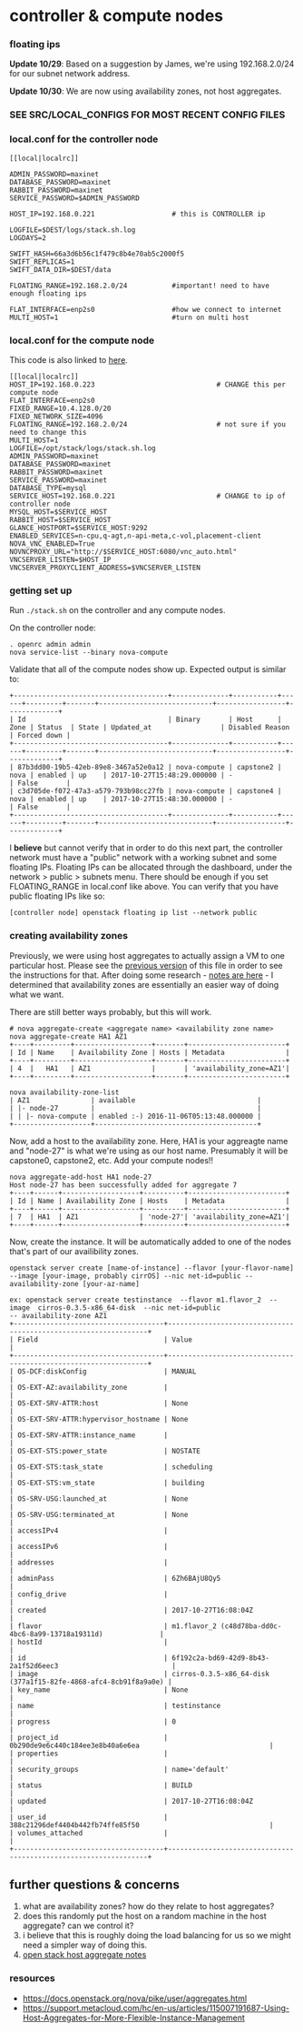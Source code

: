 # controller & compute nodes

### floating ips

**Update 10/29**: Based on a suggestion by James, we're using 192.168.2.0/24 for our subnet network address. 

**Update 10/30**: We are now using availability zones, not host aggregates.

### SEE SRC/LOCAL_CONFIGS FOR MOST RECENT CONFIG FILES

### local.conf for the controller node

```
[[local|localrc]]

ADMIN_PASSWORD=maxinet
DATABASE_PASSWORD=maxinet
RABBIT_PASSWORD=maxinet
SERVICE_PASSWORD=$ADMIN_PASSWORD

HOST_IP=192.168.0.221                   # this is CONTROLLER ip

LOGFILE=$DEST/logs/stack.sh.log
LOGDAYS=2

SWIFT_HASH=66a3d6b56c1f479c8b4e70ab5c2000f5
SWIFT_REPLICAS=1
SWIFT_DATA_DIR=$DEST/data

FLOATING_RANGE=192.168.2.0/24           #important! need to have enough floating ips 

FLAT_INTERFACE=enp2s0                   #how we connect to internet
MULTI_HOST=1                            #turn on multi host
```


### local.conf for the compute node

This code is also linked to [here](https://github.com/jamestaylr/systems-capstone/blob/master/openstack-docs/compute-node-local-conf).

```
[[local|localrc]]
HOST_IP=192.168.0.223                              # CHANGE this per compute node
FLAT_INTERFACE=enp2s0
FIXED_RANGE=10.4.128.0/20
FIXED_NETWORK_SIZE=4096
FLOATING_RANGE=192.168.2.0/24                      # not sure if you need to change this
MULTI_HOST=1
LOGFILE=/opt/stack/logs/stack.sh.log
ADMIN_PASSWORD=maxinet
DATABASE_PASSWORD=maxinet
RABBIT_PASSWORD=maxinet
SERVICE_PASSWORD=maxinet
DATABASE_TYPE=mysql
SERVICE_HOST=192.168.0.221                         # CHANGE to ip of controller node
MYSQL_HOST=$SERVICE_HOST
RABBIT_HOST=$SERVICE_HOST
GLANCE_HOSTPORT=$SERVICE_HOST:9292
ENABLED_SERVICES=n-cpu,q-agt,n-api-meta,c-vol,placement-client
NOVA_VNC_ENABLED=True
NOVNCPROXY_URL="http://$SERVICE_HOST:6080/vnc_auto.html"
VNCSERVER_LISTEN=$HOST_IP
VNCSERVER_PROXYCLIENT_ADDRESS=$VNCSERVER_LISTEN
```

### getting set up

Run `./stack.sh` on the controller and any compute nodes.

On the controller node:
```
. openrc admin admin
nova service-list --binary nova-compute
```
Validate that all of the compute nodes show up. Expected output is similar to:
```
+--------------------------------------+--------------+-----------+------+---------+-------+----------------------------+-----------------+-------------+
| Id                                   | Binary       | Host      | Zone | Status  | State | Updated_at                 | Disabled Reason | Forced down |
+--------------------------------------+--------------+-----------+------+---------+-------+----------------------------+-----------------+-------------+
| 87b3dd00-19b5-42eb-89e8-3467a52e0a12 | nova-compute | capstone2 | nova | enabled | up    | 2017-10-27T15:48:29.000000 | -               | False       |
| c3d705de-f072-47a3-a579-793b98cc27fb | nova-compute | capstone4 | nova | enabled | up    | 2017-10-27T15:48:30.000000 | -               | False       |
+--------------------------------------+--------------+-----------+------+---------+-------+----------------------------+-----------------+-------------+

```

I **believe** but cannot verify that in order to do this next part, the controller network must 
have a "public" network with a working subnet and some floating IPs. Floating IPs can be allocated through the dashboard, under the network > public > subnets menu. There should be enough if you set FLOATING_RANGE in local.conf like above. 
You can verify that you have public floating IPs like so:

```
[controller node] openstack floating ip list --network public
```

### creating availability zones

Previously, we were using host aggregates to actually assign a VM to one particular host. Please see the [previous version](https://github.com/jamestaylr/systems-capstone/blob/6f8dc2c7567eb93191a490d94bb0f2188cd03041/openstack-docs/controller-compute-setup.md) of this file in order to see the instructions for that. After doing some research - [notes are here](https://docs.google.com/document/u/1/d/1vW7TuM4CfDum1luivbGjrQAwzAkShKEgQGEPJlWfXvQ/edit) - I determined that availability zones are essentially an easier way of doing what we want.

There are still better ways probably, but this will work. 

```
# nova aggregate-create <aggregate name> <availability zone name>
nova aggregate-create HA1 AZ1
+----+---------+-------------------+-------+------------------------+
| Id | Name    | Availability Zone | Hosts | Metadata               |
+----+---------+-------------------+-------+------------------------+
| 4  |   HA1   | AZ1               |       | 'availability_zone=AZ1'|
+----+---------+-------------------+-------+------------------------+

nova availability-zone-list
| AZ1               | available                              |
| |- node-27        |                                        |
| | |- nova-compute | enabled :-) 2016-11-06T05:13:48.000000 |
+-------------------+----------------------------------------+

```

Now, add a host to the availability zone. Here, HA1 is your aggreagte name and "node-27" is what we're using as our host
name. Presumably it will be capstone0, capstone2, etc. Add your compute nodes!!

```
nova aggregate-add-host HA1 node-27
Host node-27 has been successfully added for aggregate 7
+----+------+-------------------+----------+------------------------+
| Id | Name | Availability Zone | Hosts    | Metadata               |
+----+------+-------------------+----------+------------------------+
| 7  | HA1  | AZ1               | 'node-27'| 'availability_zone=AZ1'|
+----+------+-------------------+----------+------------------------+
```

Now, create the instance. It will be automatically added to one of the nodes that's part of our availibility zones. 

```
openstack server create [name-of-instance] --flavor [your-flavor-name]  --image [your-image, probably cirrOS] --nic net-id=public --availability-zone [your-az-name]

ex: openstack server create testinstance  --flavor m1.flavor_2  --image  cirros-0.3.5-x86_64-disk  --nic net-id=public 
-- availability-zone AZ1
+-------------------------------------+-----------------------------------------------------------------+
| Field                               | Value                                                           |
+-------------------------------------+-----------------------------------------------------------------+
| OS-DCF:diskConfig                   | MANUAL                                                          |
| OS-EXT-AZ:availability_zone         |                                                                 |
| OS-EXT-SRV-ATTR:host                | None                                                            |
| OS-EXT-SRV-ATTR:hypervisor_hostname | None                                                            |
| OS-EXT-SRV-ATTR:instance_name       |                                                                 |
| OS-EXT-STS:power_state              | NOSTATE                                                         |
| OS-EXT-STS:task_state               | scheduling                                                      |
| OS-EXT-STS:vm_state                 | building                                                        |
| OS-SRV-USG:launched_at              | None                                                            |
| OS-SRV-USG:terminated_at            | None                                                            |
| accessIPv4                          |                                                                 |
| accessIPv6                          |                                                                 |
| addresses                           |                                                                 |
| adminPass                           | 6Zh6BAjU8Qy5                                                    |
| config_drive                        |                                                                 |
| created                             | 2017-10-27T16:08:04Z                                            |
| flavor                              | m1.flavor_2 (c48d78ba-dd0c-4bc6-8a99-13718a19311d)              |
| hostId                              |                                                                 |
| id                                  | 6f192c2a-bd69-42d9-8b43-2a1f52d6eec3                            |
| image                               | cirros-0.3.5-x86_64-disk (377a1f15-82fe-4868-afc4-8cb91f8a9a0e) |
| key_name                            | None                                                            |
| name                                | testinstance                                                    |
| progress                            | 0                                                               |
| project_id                          | 0b290de9e6c440c184ee3e8b40a6e6ea                                |
| properties                          |                                                                 |
| security_groups                     | name='default'                                                  |
| status                              | BUILD                                                           |
| updated                             | 2017-10-27T16:08:04Z                                            |
| user_id                             | 388c21296def4404b442fb74ffe85f50                                |
| volumes_attached                    |                                                                 |
+-------------------------------------+-----------------------------------------------------------------+

```


## further questions & concerns

1. what are availability zones? how do they relate to host aggregates?
2. does this randomly put the host on a random machine in the host aggregate? can we control it?
3. i believe that this is roughly doing the load balancing for us so we might need a simpler way of doing this.
4. [open stack host aggregate notes](https://docs.openstack.org/nova/pike/user/aggregates.html)

### resources
* https://docs.openstack.org/nova/pike/user/aggregates.html
* https://support.metacloud.com/hc/en-us/articles/115007191687-Using-Host-Aggregates-for-More-Flexible-Instance-Management
